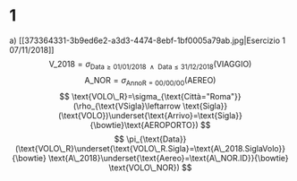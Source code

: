 # 1
a)
[[373364331-3b9ed6e2-a3d3-4474-8ebf-1bf0005a79ab.jpg|Esercizio 1 07/11/2018]]
$$
\text{V\_2018}=\sigma_{\text{Data}\geq \text{01/01/2018 } \land \text{ Data}\leq \text{31/12/2018}}(\text{VIAGGIO})
$$
$$
\text{A\_NOR}=\sigma_{\text{AnnoR}=\text{00/00/00}}(\text{AEREO})
$$
$$
\text{VOLO\_R}=\sigma_{\text{Città="Roma"}}(\rho_{\text{VSigla}\leftarrow \text{Sigla}}(\text{VOLO})\underset{\text{Arrivo}=\text{Sigla}}{\bowtie}\text{AEROPORTO})
$$
$$
\pi_{\text{Data}}(\text{VOLO\_R}\underset{\text{VOLO\_R.Sigla}=\text{A\_2018.SiglaVolo}}{\bowtie} \text{A\_2018}\underset{\text{Aereo}=\text{A\_NOR.ID}}{\bowtie} \text{VOLO\_NOR})
$$
